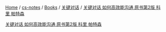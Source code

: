 [Home](https://mengxianbin.github.io) /
[cs-notes](https://mengxianbin.github.io/cs-notes/site) /
[Books](https://mengxianbin.github.io/cs-notes/site/Books) /
[关键对话](https://mengxianbin.github.io/cs-notes/site/Books/%E5%85%B3%E9%94%AE%E5%AF%B9%E8%AF%9D) /
[关键对话 如何高效能沟通 原书第2版 科里 帕特森](https://mengxianbin.github.io/cs-notes/site/Books/%E5%85%B3%E9%94%AE%E5%AF%B9%E8%AF%9D/%E5%85%B3%E9%94%AE%E5%AF%B9%E8%AF%9D%20%E5%A6%82%E4%BD%95%E9%AB%98%E6%95%88%E8%83%BD%E6%B2%9F%E9%80%9A%20%E5%8E%9F%E4%B9%A6%E7%AC%AC2%E7%89%88%20%E7%A7%91%E9%87%8C%20%E5%B8%95%E7%89%B9%E6%A3%AE)

[关键对话 如何高效能沟通 原书第2版 科里 帕特森](https://mengxianbin.github.io/cs-notes/./Books/关键对话/%E5%85%B3%E9%94%AE%E5%AF%B9%E8%AF%9D%20%E5%A6%82%E4%BD%95%E9%AB%98%E6%95%88%E8%83%BD%E6%B2%9F%E9%80%9A%20%E5%8E%9F%E4%B9%A6%E7%AC%AC2%E7%89%88%20%E7%A7%91%E9%87%8C%20%E5%B8%95%E7%89%B9%E6%A3%AE.pdf)